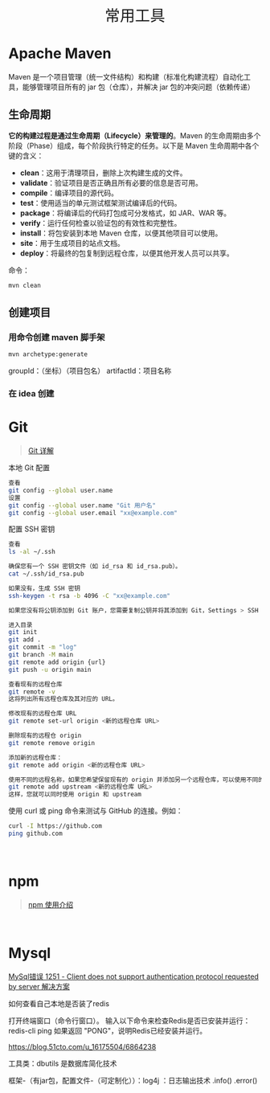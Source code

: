 <p align="center">
   <a style="font-size:30px;"> 常用工具 </a>

</p>

# Apache Maven
Maven 是一个项目管理（统一文件结构）和构建（标准化构建流程）自动化工具，能够管理项目所有的 jar 包（仓库），并解决 jar 包的冲突问题（依赖传递）

## 生命周期

**它的构建过程是通过生命周期（Lifecycle）来管理的**。Maven 的生命周期由多个阶段（Phase）组成，每个阶段执行特定的任务。以下是 Maven 生命周期中各个键的含义：

- **clean**：这用于清理项目，删除上次构建生成的文件。
- **validate**：验证项目是否正确且所有必要的信息是否可用。
- **compile**：编译项目的源代码。
- **test**：使用适当的单元测试框架测试编译后的代码。
- **package**：将编译后的代码打包成可分发格式，如 JAR、WAR 等。
- **verify**：运行任何检查以验证包的有效性和完整性。
- **install**：将包安装到本地 Maven 仓库，以便其他项目可以使用。
- **site**：用于生成项目的站点文档。
- **deploy**：将最终的包复制到远程仓库，以便其他开发人员可以共享。

命令：
```bash
mvn clean
```

## 创建项目

### 用命令创建 maven 脚手架
```bash
mvn archetype:generate
```
groupId：（坐标）（项目包名）
artifactId：项目名称


### 在 idea 创建

# Git
> [Git 详解](https://pdai.tech/md/devops/tool/tool-git.html)

本地 Git 配置
```bash
查看
git config --global user.name
设置
git config --global user.name "Git 用户名"
git config --global user.email "xx@example.com"
```
配置 SSH 密钥
```bash
查看
ls -al ~/.ssh

确保您有一个 SSH 密钥文件（如 id_rsa 和 id_rsa.pub）。
cat ~/.ssh/id_rsa.pub

如果没有，生成 SSH 密钥
ssh-keygen -t rsa -b 4096 -C "xx@example.com"

如果您没有将公钥添加到 Git 账户，您需要复制公钥并将其添加到 Git，Settings > SSH and GPG keys，然后添加新密钥。
```

```bash
进入目录
git init
git add .
git commit -m "log"
git branch -M main
git remote add origin {url}
git push -u origin main
```

```bash
查看现有的远程仓库
git remote -v
这将列出所有远程仓库及其对应的 URL。

修改现有的远程仓库 URL
git remote set-url origin <新的远程仓库 URL>

删除现有的远程仓 origin 
git remote remove origin

添加新的远程仓库：
git remote add origin <新的远程仓库 URL>

使用不同的远程名称，如果您希望保留现有的 origin 并添加另一个远程仓库，可以使用不同的名称。例如：
git remote add upstream <新的远程仓库 URL>
这样，您就可以同时使用 origin 和 upstream
```

使用 curl 或 ping 命令来测试与 GitHub 的连接。例如：
```bash
curl -I https://github.com
ping github.com
```
<br>

# npm
> [npm 使用介绍](https://www.runoob.com/nodejs/nodejs-npm.html)

<br>

# Mysql
[MySql错误 1251 - Client does not support authentication protocol requested by server 解决方案](https://blog.csdn.net/OCEAN_C/article/details/89719578)


如何查看自己本地是否装了redis

打开终端窗口（命令行窗口）。
输入以下命令来检查Redis是否已安装并运行： redis-cli ping 如果返回 "PONG"，说明Redis已经安装并运行。

<https://blog.51cto.com/u_16175504/6864238>




工具类：dbutils 是数据库简化技术  

框架-（有jar包，配置文件-（可定制化））：log4j ：日志输出技术  .info()  .error()